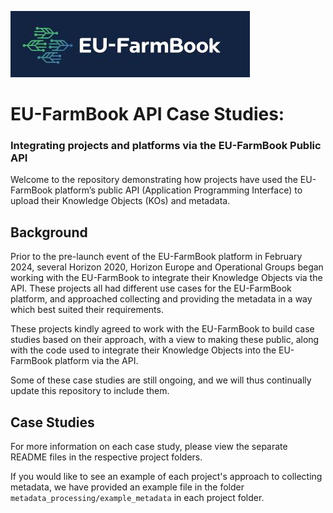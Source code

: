![EU-FarmBook Logo](resources/logo.JPG)

# EU-FarmBook API Case Studies:
### Integrating projects and platforms via the EU-FarmBook Public API

Welcome to the repository demonstrating how projects have used the EU-FarmBook platform’s 
public API (Application Programming Interface) to upload their Knowledge Objects (KOs) and metadata.

## Background

Prior to the pre-launch event of the EU-FarmBook platform in February 2024, several Horizon 2020, Horizon Europe and Operational Groups began working with the EU-FarmBook to integrate their Knowledge Objects via the API. These projects all had different use cases for the EU-FarmBook platform, and approached collecting and providing the metadata in a way which best suited their requirements. 


These projects kindly agreed to work with the EU-FarmBook to build case studies based on their approach, with a view to making these public, along with the code used to integrate their Knowledge Objects into the EU-FarmBook platform via the API.  


Some of these case studies are still ongoing, and we will thus continually update this repository to include them. 

## Case Studies

For more information on each case study, please view the separate README files in the respective project folders.

If you would like to see an example of each project's approach to collecting metadata, we have provided an example file in the folder
`metadata_processing/example_metadata` in each project folder.
